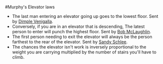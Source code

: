 #Murphy's Elevator laws
* The last man entering an elevator going up goes to the lowest floor. Sent by [Dimple Venigalla](mailto:dimplekv@yahoo.com).
* Conversely, if you are in an elevator that is descending, The latest person to enter will punch the highest floor. Sent by [Bob McLaughlin](mailto:tideline@mindspring.com).
* The first person needing to exit the elevator will always be the person farthest to the rear of the elevator. Sent by [Sandy Schlee](mailto:sandy.schlee@avenuea.com).
* The chances the elevator isn't work is inversely proportional to the weight you are carrying multiplied by the number of stairs you'll have to climb.